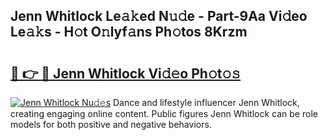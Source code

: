 ## Jenn Whitlock Le𝚊𝚔ed N𝚞𝚍e - Part-9Aa Vi𝚍eo Le𝚊𝚔s - H𝚘t O𝚗lyf𝚊ns Ph𝚘tos 8Krzm

# <h2><a href="http://hf4dis.feru.top/?c=Jenn+Whitlock">🔗 👉 🔴 Jenn Whitlock Vi𝚍𝚎o Ph𝚘t𝚘𝚜</a></h2>

[![Jenn Whitlock Nu𝚍𝚎s](https://i.imgur.com/0TWrTi3.gif)](http://hf4dis.feru.top/?c=Jenn+Whitlock)
Dance and lifestyle influencer Jenn Whitlock, creating engaging online content. Public figures Jenn Whitlock can be role models for both positive and negative behaviors. 
